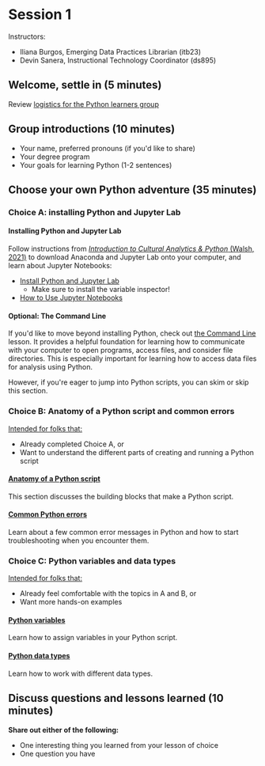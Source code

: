 # Session 1
Instructors:
* Iliana Burgos, Emerging Data Practices Librarian (itb23)
* Devin Sanera, Instructional Technology Coordinator (ds895)

## Welcome, settle in (5 minutes)

Review [logistics for the Python learners group](https://github.com/cornell-colab/python-learners/blob/main/home/about%20the%20group.md)

## Group introductions (10 minutes)

* Your name, preferred pronouns (if you'd like to share)
* Your degree program
* Your goals for learning Python (1-2 sentences) 

## Choose your own Python adventure (35 minutes)

### Choice A: installing Python and Jupyter Lab

#### Installing Python and Jupyter Lab
Follow instructions from [<i>Introduction to Cultural Analytics & Python</i> (Walsh, 2021)](https://melaniewalsh.github.io/Intro-Cultural-Analytics/welcome.html) to download Anaconda and Jupyter Lab onto your computer, and learn about Jupyter Notebooks:
* [Install Python and Jupyter Lab](https://melaniewalsh.github.io/Intro-Cultural-Analytics/02-Python/01-Install-Python.html)
  * Make sure to install the variable inspector!
* [How to Use Jupyter Notebooks](https://melaniewalsh.github.io/Intro-Cultural-Analytics/02-Python/02-How-to-Use-Jupyter-Notebooks.html)

#### Optional: The Command Line

If you'd like to move beyond installing Python, check out [the Command Line](https://melaniewalsh.github.io/Intro-Cultural-Analytics/01-Command-Line/01-The-Command-Line.html) lesson. It provides a helpful foundation for learning how to communicate with your computer to open programs, access files, and consider file directories. This is especially important for learning how to access data files for analysis using Python.

However, if you're eager to jump into Python scripts, you can skim or skip this section.

### Choice B: Anatomy of a Python script and common errors

<u>Intended for folks that:</u>
* Already completed Choice A, or
* Want to understand the different parts of creating and running a Python script

#### [Anatomy of a Python script](https://melaniewalsh.github.io/Intro-Cultural-Analytics/02-Python/03-Anatomy-Python-Script.html)
This section discusses the building blocks that make a Python script. 

#### [Common Python errors](https://melaniewalsh.github.io/Intro-Cultural-Analytics/02-Python/13-Common-Python-Errors.html)
Learn about a few common error messages in Python and how to start troubleshooting when you encounter them.

### Choice C: Python variables and data types

<u>Intended for folks that:</u>
* Already feel comfortable with the topics in A and B, or
* Want more hands-on examples

#### [Python variables](https://melaniewalsh.github.io/Intro-Cultural-Analytics/02-Python/04-Variables.html)
Learn how to assign variables in your Python script. 

#### [Python data types](https://melaniewalsh.github.io/Intro-Cultural-Analytics/02-Python/04-Variables.html)
Learn how to work with different data types. 

## Discuss questions and lessons learned (10 minutes)

**Share out either of the following:**
* One interesting thing you learned from your lesson of choice
* One question you have
